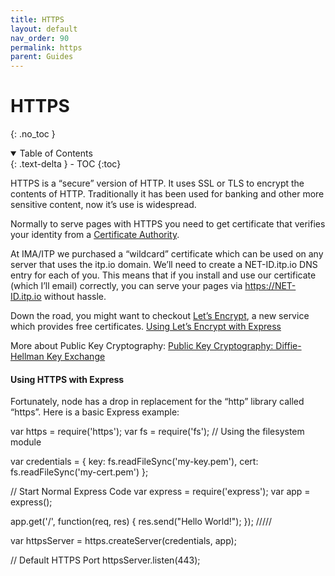 ```yaml
---
title: HTTPS
layout: default
nav_order: 90
permalink: https
parent: Guides
---
```


# HTTPS
{: .no_toc }

<details open markdown="block">
  <summary>
    Table of Contents
  </summary>
  {: .text-delta }
- TOC
{:toc}
</details>

HTTPS is a “secure” version of HTTP. It uses SSL or TLS to encrypt the contents of HTTP. Traditionally it has been used for banking and other more sensitive content, now it’s use is widespread.

Normally to serve pages with HTTPS you need to get certificate that verifies your identity from a [Certificate Authority](https://en.wikipedia.org/wiki/Certificate_authority).

At IMA/ITP we purchased a “wildcard” certificate which can be used on any server that uses the itp.io domain. We’ll need to create a NET-ID.itp.io DNS entry for each of you. This means that if you install and use our certificate (which I’ll email) correctly, you can serve your pages via https://NET-ID.itp.io without hassle.

Down the road, you might want to checkout [Let’s Encrypt](https://letsencrypt.org/), a new service which provides free certificates. [Using Let’s Encrypt with Express](https://itp.nyu.edu/~sve204/dwd_spring2018/letsencrypt.html)

More about Public Key Cryptography: [Public Key Cryptography: Diffie-Hellman Key Exchange](https://www.youtube.com/watch?v=3QnD2c4Xovk)

#### Using HTTPS with Express

Fortunately, node has a drop in replacement for the “http” library called “https”. Here is a basic Express example:

var https = require('https');
var fs = require('fs'); // Using the filesystem module

var credentials = {
key: fs.readFileSync('my-key.pem'),
cert: fs.readFileSync('my-cert.pem')
};

// Start Normal Express Code
var express = require('express');
var app = express();

app.get('/', function(req, res) {
res.send("Hello World!");
});
/////

var httpsServer = https.createServer(credentials, app);

// Default HTTPS Port
httpsServer.listen(443);

